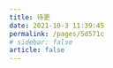 ```yaml
---
title: 待更
date: 2021-10-3 11:39:45
permalink: /pages/5d571c
# sidebar: false
article: false
---
```

